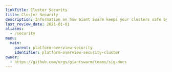 ```yaml
---
linkTitle: Cluster Security
title: Cluster Security
description: Information on how Giant Swarm keeps your clusters safe by default, and what you can do in addition to secure access.
last_review_date: 2021-01-01
aliases:
  - /security
menu:
  main:
    parent: platform-overview-security
    identifier: platform-overview-security-cluster
owner:
  - https://github.com/orgs/giantswarm/teams/sig-docs
---
```

